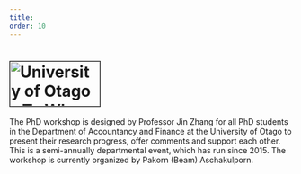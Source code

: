 ```yaml
---
title: 
order: 10
---
```

<!-- Home -->

<!--
icon: fa-regular fa-bell-slash
-->


<h1 id="logo"><a href="https://www.otago.ac.nz/"><img width="160" height="80" alt="University of Otago - Te Whare Wānanga o Otāgo" src="https://www.otago.ac.nz/_assets/_gfx/logo.png" srcset="https://www.otago.ac.nz/_assets/_gfx/logo@2x.png 2x" style="border:1px solid black;"></a></h1>

The PhD workshop is designed by Professor Jin Zhang for all PhD students in the Department of Accountancy and Finance at the University of Otago to present their research progress, offer comments and support each other. This is a semi-annually departmental event, which has run since 2015. The workshop is currently organized by Pakorn (Beam) Aschakulporn.
